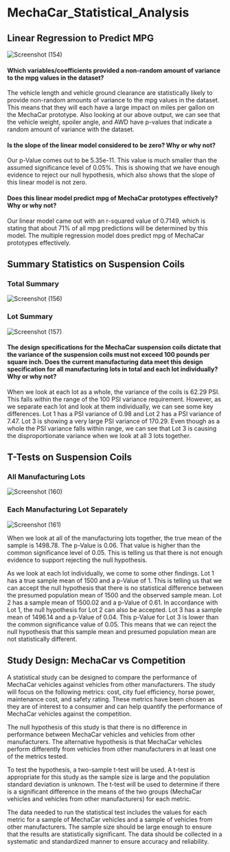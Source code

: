 # MechaCar_Statistical_Analysis

## Linear Regression to Predict MPG

![Screenshot (154)](https://user-images.githubusercontent.com/114521887/217589834-b6905906-e316-439f-b40e-3638d35f7ad8.png)

#### Which variables/coefficients provided a non-random amount of variance to the mpg values in the dataset?

  The vehicle length and vehicle ground clearance are statistically likely to provide non-random amounts of variance to the mpg values in the dataset. This means that they will each have a large impact on miles per gallon on the MechaCar prototype. Also looking at our above output, we can see that the vehicle weight, spoiler angle, and AWD have p-values that indicate a random amount of variance with the dataset.

#### Is the slope of the linear model considered to be zero? Why or why not?

  Our p-Value comes out to be 5.35e-11. This value is much smaller than the assumed significance level of 0.05%. This is showing that we have enough evidence to reject our null hypothesis, which also shows that the slope of this linear model is not zero.
  
#### Does this linear model predict mpg of MechaCar prototypes effectively? Why or why not?

  Our linear model came out with an r-squared value of 0.7149, which is stating that about 71% of all mpg predictions will be determined by this model. The multiple regression model does predict mpg of MechaCar prototypes effectively.

## Summary Statistics on Suspension Coils

### Total Summary

![Screenshot (156)](https://user-images.githubusercontent.com/114521887/217595699-4b1ba72b-0aec-4e6a-92a2-4e29a294f02c.png)

### Lot Summary

![Screenshot (157)](https://user-images.githubusercontent.com/114521887/217595725-0332af26-03c9-45ae-bd5a-48c0caea87c0.png)

#### The design specifications for the MechaCar suspension coils dictate that the variance of the suspension coils must not exceed 100 pounds per square inch. Does the current manufacturing data meet this design specification for all manufacturing lots in total and each lot individually? Why or why not?

  When we look at each lot as a whole, the variance of the coils is 62.29 PSI. This falls within the range of the 100 PSI variance requirement. However, as we separate each lot and look at them individually, we can see some key differences. Lot 1 has a PSI variance of 0.98 and Lot 2 has a PSI variance of 7.47. Lot 3 is showing a very large PSI variance of 170.29. Even though as a whole the PSI variance falls within range, we can see that Lot 3 is causing the disproportionate variance when we look at all 3 lots together.

## T-Tests on Suspension Coils

### All Manufacturing Lots

![Screenshot (160)](https://user-images.githubusercontent.com/114521887/217603796-4a6fc966-8310-4cb0-9b83-75b9fbc991f0.png)

### Each Manufacturing Lot Separately

![Screenshot (161)](https://user-images.githubusercontent.com/114521887/217603887-b6fef47d-96c1-4549-a252-fb0be1060005.png)

  When we look at all of the manufacturing lots together, the true mean of the sample is 1498.78. The p-Value is 0.06. That value is higher than the common significance level of 0.05. This is telling us that there is not enough evidence to support rejecting the null hypothesis.
  
  As we look at each lot individually, we come to some other findings. Lot 1 has a true sample mean of 1500 and a p-Value of 1. This is telling us that we can accept the null hypothesis that there is no statistical difference between the presumed population mean of 1500 and the observed sample mean. Lot 2 has a sample mean of 1500.02 and a p-Value of 0.61. In accordance with Lot 1, the null hypothesis for Lot 2 can also be accepted. Lot 3 has a sample mean of 1496.14 and a p-Value of 0.04. This p-Value for Lot 3 is lower than the common significance value of 0.05. This means that we can reject the null hypothesis that this sample mean and presumed population mean are not statistically different.
  
## Study Design: MechaCar vs Competition

  A statistical study can be designed to compare the performance of MechaCar vehicles against vehicles from other manufacturers. The study will focus on the following metrics: cost, city fuel efficiency, horse power, maintenance cost, and safety rating. These metrics have been chosen as they are of interest to a consumer and can help quantify the performance of MechaCar vehicles against the competition.

The null hypothesis of this study is that there is no difference in performance between MechaCar vehicles and vehicles from other manufacturers. The alternative hypothesis is that MechaCar vehicles perform differently from vehicles from other manufacturers in at least one of the metrics tested.

To test the hypothesis, a two-sample t-test will be used. A t-test is appropriate for this study as the sample size is large and the population standard deviation is unknown. The t-test will be used to determine if there is a significant difference in the means of the two groups (MechaCar vehicles and vehicles from other manufacturers) for each metric.

The data needed to run the statistical test includes the values for each metric for a sample of MechaCar vehicles and a sample of vehicles from other manufacturers. The sample size should be large enough to ensure that the results are statistically significant. The data should be collected in a systematic and standardized manner to ensure accuracy and reliability.
